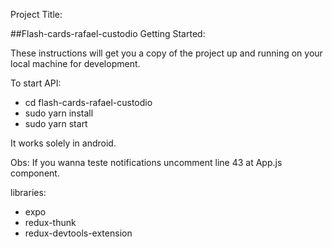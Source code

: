 Project Title:

##Flash-cards-rafael-custodio Getting Started:

These instructions will get you a copy of the project up and running on your local machine for development.

To start API:

* cd flash-cards-rafael-custodio
* sudo yarn install
* sudo yarn start

It works solely in android.

Obs: If you wanna teste notifications uncomment line 43 at App.js component.

libraries:
* expo
* redux-thunk
* redux-devtools-extension
